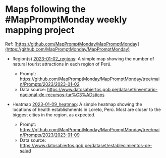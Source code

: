 # Maps following the #MapPromptMonday weekly mapping project

Ref: [https://github.com/MapPromptMonday/MapPromptMonday](https://github.com/MapPromptMonday/MapPromptMonday)

- Region(s) [2023-01-02_regions](2023-01-02_regions): A simple map showing the number of natural tourist attractions in each region of Perú.
  - Prompt: https://github.com/MapPromptMonday/MapPromptMonday/tree/main/Prompts/2023/2023-01-02
  - Data source: https://www.datosabiertos.gob.pe/dataset/inventario-nacional-de-recursos-tur%C3%ADsticos

- Heatmap  [2023-01-09_heatmap](2023-01-09_heatmap): A simple heatmap showing the locations of health establishments in Loreto, Perú. Most are closer to the biggest cities in the region, as expected.
  - Prompt: https://github.com/MapPromptMonday/MapPromptMonday/tree/main/Prompts/2023/2023-01-09
  - Data source: https://www.datosabiertos.gob.pe/dataset/establecimientos-de-salud
  

